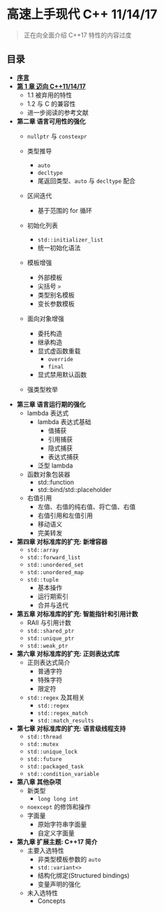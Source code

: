 # 高速上手现代 C++ 11/14/17

> 正在向全面介绍 C++17 特性的内容过度

## 目录

- [**序言**](./0-preface.md)
- [**第 1 章 迈向 C++11/14/17**](./1-intro.md)
    + 1.1 被弃用的特性
    + 1.2 与 C 的兼容性
    + 进一步阅读的参考文献
- **第二章 语言可用性的强化**
    + `nullptr` 与 `constexpr`
    + 类型推导
        + `auto`
        + `decltype`
        + 尾返回类型、`auto` 与 `decltype` 配合

        <!--+ decltype(auto) (C++14)-->

    + 区间迭代
        + 基于范围的 for 循环
    + 初始化列表
        + `std::initializer_list`
        + 统一初始化语法
    + 模板增强
        + 外部模板
        + 尖括号 `>` 
        + 类型别名模板
        + 变长参数模板
    + 面向对象增强
        + 委托构造
        + 继承构造
        + 显式虚函数重载
            + `override`
            + `final`
        + 显式禁用默认函数
    + 强类型枚举
- **第三章 语言运行期的强化**
    + lambda 表达式
        + lambda 表达式基础
            + 值捕获
            + 引用捕获
            + 隐式捕获
            + 表达式捕获
        + 泛型 lambda
    + 函数对象包装器
        + std::function
        + std::bind/std::placeholder
    + 右值引用
        + 左值、右值的纯右值、将亡值、右值
        + 右值引用和左值引用
        + 移动语义
        + 完美转发
- **第四章 对标准库的扩充: 新增容器**
    + `std::array`
    + `std::forward_list`
    + `std::unordered_set`
    + `std::unordered_map`
    + `std::tuple`
        + 基本操作
        + 运行期索引
        + 合并与迭代
- **第五章 对标准库的扩充: 智能指针和引用计数**
    + RAII 与引用计数
    + `std::shared_ptr`
    + `std::unique_ptr`
    + `std::weak_ptr`
- **第六章 对标准库的扩充: 正则表达式库**
    + 正则表达式简介
        + 普通字符
        + 特殊字符
        + 限定符
    + `std::regex` 及其相关
        + `std::regex`
        + `std::regex_match`
        + `std::match_results`
- **第七章 对标准库的扩充: 语言级线程支持**
    + `std::thread`
    + `std::mutex`
    + `std::unique_lock`
    + `std::future`
    + `std::packaged_task`
    + `std::condition_variable`
- **第八章 其他杂项**
    + 新类型
        + `long long int`
    + `noexcept` 的修饰和操作
    + 字面量
        + 原始字符串字面量
        + 自定义字面量
- **第九章 扩展主题: C++17 简介**
    + 主要入选特性
        + 非类型模板参数的 `auto` 
        + `std::variant<>`
        + 结构化绑定(Structured bindings)
        + 变量声明的强化
    + 未入选特性
        + Concepts